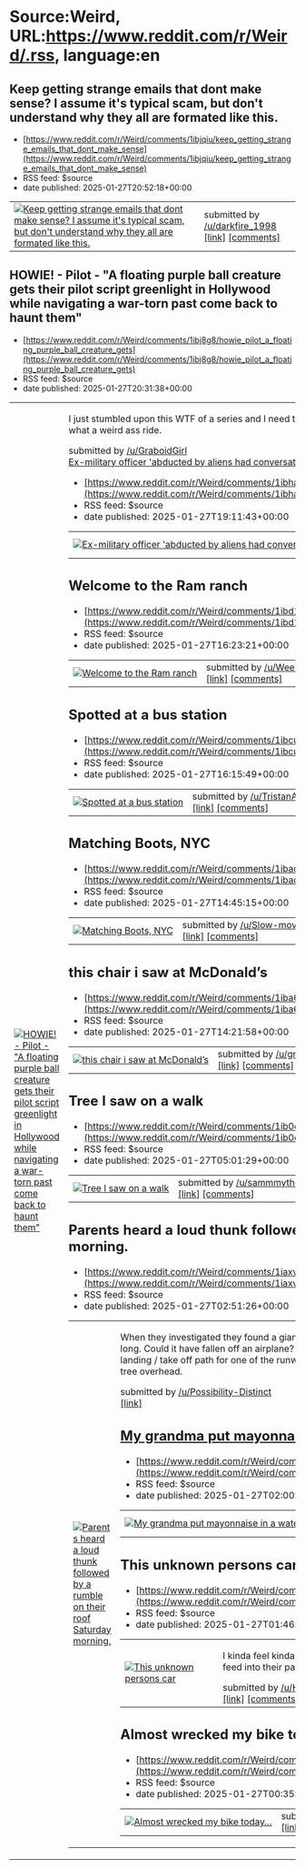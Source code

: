 # Source:Weird, URL:https://www.reddit.com/r/Weird/.rss, language:en

## Keep getting strange emails that dont make sense? I assume it's typical scam, but don't understand why they all are formated like this.
 - [https://www.reddit.com/r/Weird/comments/1ibjqiu/keep_getting_strange_emails_that_dont_make_sense](https://www.reddit.com/r/Weird/comments/1ibjqiu/keep_getting_strange_emails_that_dont_make_sense)
 - RSS feed: $source
 - date published: 2025-01-27T20:52:18+00:00

<table> <tr><td> <a href="https://www.reddit.com/r/Weird/comments/1ibjqiu/keep_getting_strange_emails_that_dont_make_sense/"> <img src="https://preview.redd.it/tld9luqfnlfe1.jpeg?width=640&amp;crop=smart&amp;auto=webp&amp;s=fc6ac193f2c592bf94e1efc79fd5771e88f49723" alt="Keep getting strange emails that dont make sense? I assume it's typical scam, but don't understand why they all are formated like this." title="Keep getting strange emails that dont make sense? I assume it's typical scam, but don't understand why they all are formated like this." /> </a> </td><td> &#32; submitted by &#32; <a href="https://www.reddit.com/user/darkfire_1998"> /u/darkfire_1998 </a> <br/> <span><a href="https://i.redd.it/tld9luqfnlfe1.jpeg">[link]</a></span> &#32; <span><a href="https://www.reddit.com/r/Weird/comments/1ibjqiu/keep_getting_strange_emails_that_dont_make_sense/">[comments]</a></span> </td></tr></table>

## HOWIE! - Pilot - "A floating purple ball creature gets their pilot script greenlight in Hollywood while navigating a war-torn past come back to haunt them"
 - [https://www.reddit.com/r/Weird/comments/1ibj8g8/howie_pilot_a_floating_purple_ball_creature_gets](https://www.reddit.com/r/Weird/comments/1ibj8g8/howie_pilot_a_floating_purple_ball_creature_gets)
 - RSS feed: $source
 - date published: 2025-01-27T20:31:38+00:00

<table> <tr><td> <a href="https://www.reddit.com/r/Weird/comments/1ibj8g8/howie_pilot_a_floating_purple_ball_creature_gets/"> <img src="https://external-preview.redd.it/RfIsaYybNvLXxNy9VBBm5tbGFMDd6znPa1FDD7NS5Zo.jpg?width=320&amp;crop=smart&amp;auto=webp&amp;s=b8d937ef4c150e7800702ba924e61e249d1cba19" alt="HOWIE! - Pilot - &quot;A floating purple ball creature gets their pilot script greenlight in Hollywood while navigating a war-torn past come back to haunt them&quot;" title="HOWIE! - Pilot - &quot;A floating purple ball creature gets their pilot script greenlight in Hollywood while navigating a war-torn past come back to haunt them&quot;" /> </a> </td><td> <!-- SC_OFF --><div class="md"><p>I just stumbled upon this WTF of a series and I need to share it so I know I&#39;m living in the right reality. 5 episodes and what a weird ass ride. </p> </div><!-- SC_ON --> &#32; submitted by &#32; <a href="https://www.reddit.com/user/GraboidGirl"> /u/GraboidGirl </a> <br/> <span><a href="htt

## Ex-military officer 'abducted by aliens had conversation with 7ft mantis being'
 - [https://www.reddit.com/r/Weird/comments/1ibha26/exmilitary_officer_abducted_by_aliens_had](https://www.reddit.com/r/Weird/comments/1ibha26/exmilitary_officer_abducted_by_aliens_had)
 - RSS feed: $source
 - date published: 2025-01-27T19:11:43+00:00

<table> <tr><td> <a href="https://www.reddit.com/r/Weird/comments/1ibha26/exmilitary_officer_abducted_by_aliens_had/"> <img src="https://external-preview.redd.it/XQDkr3CZEPFLhORewbg9yJnj1jGIl8F289lApRaY7xg.jpg?width=640&amp;crop=smart&amp;auto=webp&amp;s=b752b7642d0a4bf3f1308fabc92530ab6d3d6a2f" alt="Ex-military officer 'abducted by aliens had conversation with 7ft mantis being'" title="Ex-military officer 'abducted by aliens had conversation with 7ft mantis being'" /> </a> </td><td> &#32; submitted by &#32; <a href="https://www.reddit.com/user/No_Rule5565"> /u/No_Rule5565 </a> <br/> <span><a href="https://www.dailystar.co.uk/news/us-news/ex-military-officer-abducted-aliens-34559195?utm_source=reddit&amp;utm_medium=post&amp;utm_campaigan=reddit">[link]</a></span> &#32; <span><a href="https://www.reddit.com/r/Weird/comments/1ibha26/exmilitary_officer_abducted_by_aliens_had/">[comments]</a></span> </td></tr></table>

## Welcome to the Ram ranch
 - [https://www.reddit.com/r/Weird/comments/1ibd1jq/welcome_to_the_ram_ranch](https://www.reddit.com/r/Weird/comments/1ibd1jq/welcome_to_the_ram_ranch)
 - RSS feed: $source
 - date published: 2025-01-27T16:23:21+00:00

<table> <tr><td> <a href="https://www.reddit.com/r/Weird/comments/1ibd1jq/welcome_to_the_ram_ranch/"> <img src="https://external-preview.redd.it/g0fTUgqlEQSpgGlIkkUdazSRVciRrL-tcfQNu6fqYo0.jpg?width=320&amp;crop=smart&amp;auto=webp&amp;s=6d6882168ca33e28a40856fe348118a07aa88320" alt="Welcome to the Ram ranch" title="Welcome to the Ram ranch" /> </a> </td><td> &#32; submitted by &#32; <a href="https://www.reddit.com/user/Weekly_Practice_1187"> /u/Weekly_Practice_1187 </a> <br/> <span><a href="https://www.instagram.com/reel/DBaHCBPoncN/?igsh=NnN3NG5hdzI4ZXF0">[link]</a></span> &#32; <span><a href="https://www.reddit.com/r/Weird/comments/1ibd1jq/welcome_to_the_ram_ranch/">[comments]</a></span> </td></tr></table>

## Spotted at a bus station
 - [https://www.reddit.com/r/Weird/comments/1ibcure/spotted_at_a_bus_station](https://www.reddit.com/r/Weird/comments/1ibcure/spotted_at_a_bus_station)
 - RSS feed: $source
 - date published: 2025-01-27T16:15:49+00:00

<table> <tr><td> <a href="https://www.reddit.com/r/Weird/comments/1ibcure/spotted_at_a_bus_station/"> <img src="https://preview.redd.it/9mlwfwv3akfe1.jpeg?width=640&amp;crop=smart&amp;auto=webp&amp;s=5850ecb781ed61f267c1dd6383427e4eb272b2b5" alt="Spotted at a bus station" title="Spotted at a bus station" /> </a> </td><td> &#32; submitted by &#32; <a href="https://www.reddit.com/user/TristanAtHis"> /u/TristanAtHis </a> <br/> <span><a href="https://i.redd.it/9mlwfwv3akfe1.jpeg">[link]</a></span> &#32; <span><a href="https://www.reddit.com/r/Weird/comments/1ibcure/spotted_at_a_bus_station/">[comments]</a></span> </td></tr></table>

## Matching Boots, NYC
 - [https://www.reddit.com/r/Weird/comments/1ibaot6/matching_boots_nyc](https://www.reddit.com/r/Weird/comments/1ibaot6/matching_boots_nyc)
 - RSS feed: $source
 - date published: 2025-01-27T14:45:15+00:00

<table> <tr><td> <a href="https://www.reddit.com/r/Weird/comments/1ibaot6/matching_boots_nyc/"> <img src="https://preview.redd.it/dvukkj6wtjfe1.jpeg?width=640&amp;crop=smart&amp;auto=webp&amp;s=a2767a455cdf158d5285eba4fe254df3ab5bf2f2" alt="Matching Boots, NYC" title="Matching Boots, NYC" /> </a> </td><td> &#32; submitted by &#32; <a href="https://www.reddit.com/user/Slow-moving-sloth"> /u/Slow-moving-sloth </a> <br/> <span><a href="https://i.redd.it/dvukkj6wtjfe1.jpeg">[link]</a></span> &#32; <span><a href="https://www.reddit.com/r/Weird/comments/1ibaot6/matching_boots_nyc/">[comments]</a></span> </td></tr></table>

## this chair i saw at McDonald’s
 - [https://www.reddit.com/r/Weird/comments/1iba6nb/this_chair_i_saw_at_mcdonalds](https://www.reddit.com/r/Weird/comments/1iba6nb/this_chair_i_saw_at_mcdonalds)
 - RSS feed: $source
 - date published: 2025-01-27T14:21:58+00:00

<table> <tr><td> <a href="https://www.reddit.com/r/Weird/comments/1iba6nb/this_chair_i_saw_at_mcdonalds/"> <img src="https://preview.redd.it/8j6v5lmspjfe1.jpeg?width=640&amp;crop=smart&amp;auto=webp&amp;s=2626e6b89cc1558ae4fae74c2452014d7029f3bb" alt="this chair i saw at McDonald’s" title="this chair i saw at McDonald’s" /> </a> </td><td> &#32; submitted by &#32; <a href="https://www.reddit.com/user/grandeluua"> /u/grandeluua </a> <br/> <span><a href="https://i.redd.it/8j6v5lmspjfe1.jpeg">[link]</a></span> &#32; <span><a href="https://www.reddit.com/r/Weird/comments/1iba6nb/this_chair_i_saw_at_mcdonalds/">[comments]</a></span> </td></tr></table>

## Tree I saw on a walk
 - [https://www.reddit.com/r/Weird/comments/1ib0db7/tree_i_saw_on_a_walk](https://www.reddit.com/r/Weird/comments/1ib0db7/tree_i_saw_on_a_walk)
 - RSS feed: $source
 - date published: 2025-01-27T05:01:29+00:00

<table> <tr><td> <a href="https://www.reddit.com/r/Weird/comments/1ib0db7/tree_i_saw_on_a_walk/"> <img src="https://preview.redd.it/58sw088sxgfe1.jpeg?width=640&amp;crop=smart&amp;auto=webp&amp;s=99e679768db8e6cfd99a4e8b4443c2c5a3a2daee" alt="Tree I saw on a walk" title="Tree I saw on a walk" /> </a> </td><td> &#32; submitted by &#32; <a href="https://www.reddit.com/user/sammmythegr8"> /u/sammmythegr8 </a> <br/> <span><a href="https://i.redd.it/58sw088sxgfe1.jpeg">[link]</a></span> &#32; <span><a href="https://www.reddit.com/r/Weird/comments/1ib0db7/tree_i_saw_on_a_walk/">[comments]</a></span> </td></tr></table>

## Parents heard a loud thunk followed by a rumble on their roof Saturday morning.
 - [https://www.reddit.com/r/Weird/comments/1iaxv25/parents_heard_a_loud_thunk_followed_by_a_rumble](https://www.reddit.com/r/Weird/comments/1iaxv25/parents_heard_a_loud_thunk_followed_by_a_rumble)
 - RSS feed: $source
 - date published: 2025-01-27T02:51:26+00:00

<table> <tr><td> <a href="https://www.reddit.com/r/Weird/comments/1iaxv25/parents_heard_a_loud_thunk_followed_by_a_rumble/"> <img src="https://b.thumbs.redditmedia.com/Tu6jb_ro_OzVBCplCKl8W3Hp9Rwt3E65HtUCrZu5EuY.jpg" alt="Parents heard a loud thunk followed by a rumble on their roof Saturday morning." title="Parents heard a loud thunk followed by a rumble on their roof Saturday morning." /> </a> </td><td> <!-- SC_OFF --><div class="md"><p>When they investigated they found a giant chunk of ice broken in half, my dad estimates it to be about 30&quot; long. Could it have fallen off an airplane? We do live close to a major airport, and are sometimes under the landing / take off path for one of the runways. There are no trees nearby their house, so it didn’t fall from a tree overhead. </p> </div><!-- SC_ON --> &#32; submitted by &#32; <a href="https://www.reddit.com/user/Possibility-Distinct"> /u/Possibility-Distinct </a> <br/> <span><a href="https://www.reddit.com/gallery/1iaxv25">[link]

## My grandma put mayonnaise in a water bottle
 - [https://www.reddit.com/r/Weird/comments/1iaww3c/my_grandma_put_mayonnaise_in_a_water_bottle](https://www.reddit.com/r/Weird/comments/1iaww3c/my_grandma_put_mayonnaise_in_a_water_bottle)
 - RSS feed: $source
 - date published: 2025-01-27T02:00:31+00:00

<table> <tr><td> <a href="https://www.reddit.com/r/Weird/comments/1iaww3c/my_grandma_put_mayonnaise_in_a_water_bottle/"> <img src="https://preview.redd.it/ou7t4tji1gfe1.jpeg?width=640&amp;crop=smart&amp;auto=webp&amp;s=b882c344c80e7b612e997ca94b71d0d1891861fa" alt="My grandma put mayonnaise in a water bottle" title="My grandma put mayonnaise in a water bottle" /> </a> </td><td> &#32; submitted by &#32; <a href="https://www.reddit.com/user/Non_Existent07"> /u/Non_Existent07 </a> <br/> <span><a href="https://i.redd.it/ou7t4tji1gfe1.jpeg">[link]</a></span> &#32; <span><a href="https://www.reddit.com/r/Weird/comments/1iaww3c/my_grandma_put_mayonnaise_in_a_water_bottle/">[comments]</a></span> </td></tr></table>

## This unknown persons car
 - [https://www.reddit.com/r/Weird/comments/1iawmjl/this_unknown_persons_car](https://www.reddit.com/r/Weird/comments/1iawmjl/this_unknown_persons_car)
 - RSS feed: $source
 - date published: 2025-01-27T01:46:54+00:00

<table> <tr><td> <a href="https://www.reddit.com/r/Weird/comments/1iawmjl/this_unknown_persons_car/"> <img src="https://preview.redd.it/3qrww5y2zffe1.jpeg?width=640&amp;crop=smart&amp;auto=webp&amp;s=eb27b4d64c88fbaa0392d56af6ab63fa2546e9ee" alt="This unknown persons car" title="This unknown persons car" /> </a> </td><td> <!-- SC_OFF --><div class="md"><p>I kinda feel kinda bad for taking a pic because if they saw me it would definitely feed into their paranoia. However I did it anyway. </p> </div><!-- SC_ON --> &#32; submitted by &#32; <a href="https://www.reddit.com/user/Human420"> /u/Human420 </a> <br/> <span><a href="https://i.redd.it/3qrww5y2zffe1.jpeg">[link]</a></span> &#32; <span><a href="https://www.reddit.com/r/Weird/comments/1iawmjl/this_unknown_persons_car/">[comments]</a></span> </td></tr></table>

## Almost wrecked my bike today…
 - [https://www.reddit.com/r/Weird/comments/1iav6y2/almost_wrecked_my_bike_today](https://www.reddit.com/r/Weird/comments/1iav6y2/almost_wrecked_my_bike_today)
 - RSS feed: $source
 - date published: 2025-01-27T00:35:14+00:00

<table> <tr><td> <a href="https://www.reddit.com/r/Weird/comments/1iav6y2/almost_wrecked_my_bike_today/"> <img src="https://b.thumbs.redditmedia.com/to39Wi062368IX_wp_3UEvraIeJSzmOTKZcRwpjAyws.jpg" alt="Almost wrecked my bike today…" title="Almost wrecked my bike today…" /> </a> </td><td> &#32; submitted by &#32; <a href="https://www.reddit.com/user/something_zelda"> /u/something_zelda </a> <br/> <span><a href="https://www.reddit.com/gallery/1iav6y2">[link]</a></span> &#32; <span><a href="https://www.reddit.com/r/Weird/comments/1iav6y2/almost_wrecked_my_bike_today/">[comments]</a></span> </td></tr></table>

